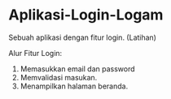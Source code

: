 # Aplikasi-Login-Logam
Sebuah aplikasi dengan fitur login. (Latihan)

Alur Fitur Login:
1. Memasukkan email dan password
2. Memvalidasi masukan.
3. Menampilkan halaman beranda.
